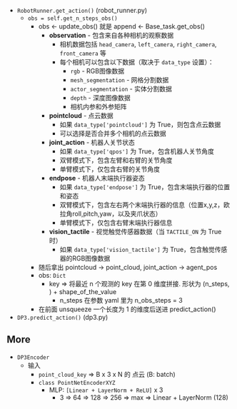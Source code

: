 - `RobotRunner.get_action()` (robot_runner.py)
	- `obs = self.get_n_steps_obs()`
		- obs <- update_obs() 就是 append <- Base_task.get_obs()
			- **observation** - 包含来自各种相机的观察数据
			   - 相机数据包括 `head_camera`, `left_camera`, `right_camera`, `front_camera` 等
			   - 每个相机可以包含以下数据（取决于 `data_type` 设置）：
			     - `rgb` - RGB图像数据
			     - `mesh_segmentation` - 网格分割数据
			     - `actor_segmentation` - 实体分割数据
			     - `depth` - 深度图像数据
			     - 相机内参和外参矩阵
			- **pointcloud** - 点云数据
			   - 如果 `data_type['pointcloud']` 为 True，则包含点云数据
			   - 可以选择是否合并多个相机的点云数据
			- **joint_action** - 机器人关节状态
			   - 如果 `data_type['qpos']` 为 True，包含机器人关节角度
			   - 双臂模式下，包含左臂和右臂的关节角度
			   - 单臂模式下，仅包含右臂的关节角度
			- **endpose** - 机器人末端执行器姿态
			   - 如果 `data_type['endpose']` 为 True，包含末端执行器的位置和姿态
			   - 双臂模式下，包含左右两个末端执行器的信息（位置x,y,z，欧拉角roll,pitch,yaw，以及夹爪状态）
			   - 单臂模式下，仅包含右臂末端执行器信息
			- **vision_tactile** - 视觉触觉传感器数据（当 `TACTILE_ON` 为 True 时）
			   - 如果 `data_type['vision_tactile']` 为 True，包含触觉传感器的RGB图像数据
		- 随后拿出 pointcloud -> point_cloud, joint_action -> agent_pos
		- obs: `Dict`
			- key => 将最近 n 个观测的 key 在第 0 维度拼接. 形状为 (n_steps, ) + shape_of_the_value
				- n_steps 在参数 yaml 里为 n_obs_steps = 3
		- 在前面 unsqueeze 一个长度为 1 的维度后送进 predict_action()
- `DP3.predict_action()` (dp3.py)

## More

- `DP3Encoder`
	- 输入
		- `point_cloud_key` => B x 3 x N 的 点云 (B: batch)
		- `class PointNetEncoderXYZ`
			- MLP: `[Linear + LayerNorm + ReLU]` x 3
				-  3 => 64 => 128 => 256 => max => Linear + LayerNorm (128)
	